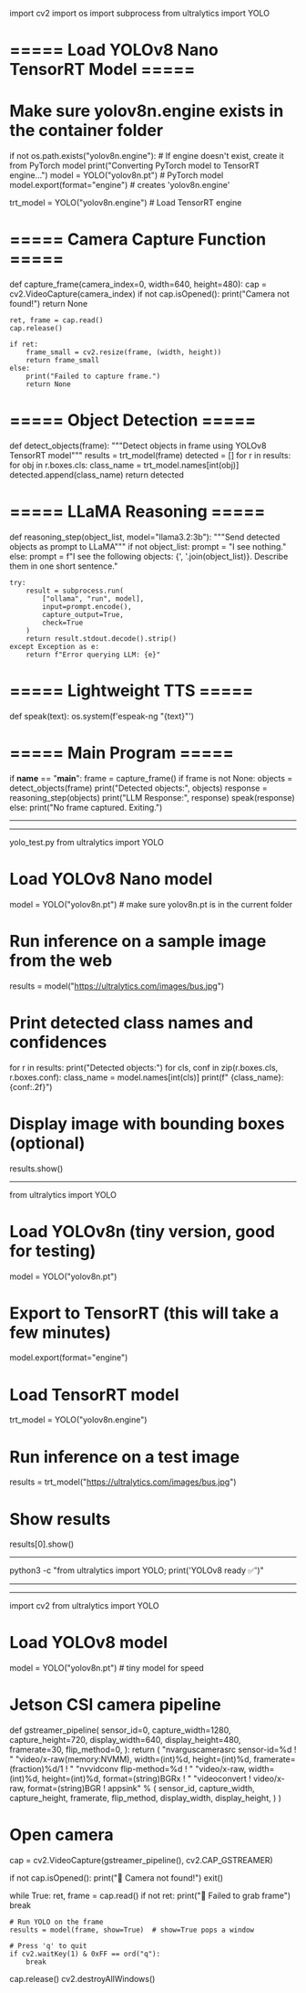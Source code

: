 import cv2
import os
import subprocess
from ultralytics import YOLO

# ===== Load YOLOv8 Nano TensorRT Model =====
# Make sure yolov8n.engine exists in the container folder
if not os.path.exists("yolov8n.engine"):
    # If engine doesn't exist, create it from PyTorch model
    print("Converting PyTorch model to TensorRT engine...")
    model = YOLO("yolov8n.pt")  # PyTorch model
    model.export(format="engine")  # creates 'yolov8n.engine'

trt_model = YOLO("yolov8n.engine")  # Load TensorRT engine

# ===== Camera Capture Function =====
def capture_frame(camera_index=0, width=640, height=480):
    cap = cv2.VideoCapture(camera_index)
    if not cap.isOpened():
        print("Camera not found!")
        return None

    ret, frame = cap.read()
    cap.release()

    if ret:
        frame_small = cv2.resize(frame, (width, height))
        return frame_small
    else:
        print("Failed to capture frame.")
        return None

# ===== Object Detection =====
def detect_objects(frame):
    """Detect objects in frame using YOLOv8 TensorRT model"""
    results = trt_model(frame)
    detected = []
    for r in results:
        for obj in r.boxes.cls:
            class_name = trt_model.names[int(obj)]
            detected.append(class_name)
    return detected

# ===== LLaMA Reasoning =====
def reasoning_step(object_list, model="llama3.2:3b"):
    """Send detected objects as prompt to LLaMA"""
    if not object_list:
        prompt = "I see nothing."
    else:
        prompt = f"I see the following objects: {', '.join(object_list)}. Describe them in one short sentence."

    try:
        result = subprocess.run(
            ["ollama", "run", model],
            input=prompt.encode(),
            capture_output=True,
            check=True
        )
        return result.stdout.decode().strip()
    except Exception as e:
        return f"Error querying LLM: {e}"

# ===== Lightweight TTS =====
def speak(text):
    os.system(f'espeak-ng "{text}"')

# ===== Main Program =====
if __name__ == "__main__":
    frame = capture_frame()
    if frame is not None:
        objects = detect_objects(frame)
        print("Detected objects:", objects)
        response = reasoning_step(objects)
        print("LLM Response:", response)
        speak(response)
    else:
        print("No frame captured. Exiting.")




___________
____________
yolo_test.py
from ultralytics import YOLO

# Load YOLOv8 Nano model
model = YOLO("yolov8n.pt")  # make sure yolov8n.pt is in the current folder

# Run inference on a sample image from the web
results = model("https://ultralytics.com/images/bus.jpg")

# Print detected class names and confidences
for r in results:
    print("Detected objects:")
    for cls, conf in zip(r.boxes.cls, r.boxes.conf):
        class_name = model.names[int(cls)]
        print(f"  {class_name}: {conf:.2f}")

# Display image with bounding boxes (optional)
results.show()

_______________________________________________

from ultralytics import YOLO

# Load YOLOv8n (tiny version, good for testing)
model = YOLO("yolov8n.pt")

# Export to TensorRT (this will take a few minutes)
model.export(format="engine")

# Load TensorRT model
trt_model = YOLO("yolov8n.engine")

# Run inference on a test image
results = trt_model("https://ultralytics.com/images/bus.jpg")

# Show results
results[0].show()

__________________________
python3 -c "from ultralytics import YOLO; print('YOLOv8 ready ✅')"
____________________________________________________________________________________________
_______________________________

import cv2
from ultralytics import YOLO

# Load YOLOv8 model
model = YOLO("yolov8n.pt")  # tiny model for speed

# Jetson CSI camera pipeline
def gstreamer_pipeline(
    sensor_id=0,
    capture_width=1280,
    capture_height=720,
    display_width=640,
    display_height=480,
    framerate=30,
    flip_method=0,
):
    return (
        "nvarguscamerasrc sensor-id=%d ! "
        "video/x-raw(memory:NVMM), width=(int)%d, height=(int)%d, framerate=(fraction)%d/1 ! "
        "nvvidconv flip-method=%d ! "
        "video/x-raw, width=(int)%d, height=(int)%d, format=(string)BGRx ! "
        "videoconvert ! video/x-raw, format=(string)BGR ! appsink"
        % (
            sensor_id,
            capture_width,
            capture_height,
            framerate,
            flip_method,
            display_width,
            display_height,
        )
    )

# Open camera
cap = cv2.VideoCapture(gstreamer_pipeline(), cv2.CAP_GSTREAMER)

if not cap.isOpened():
    print("🚨 Camera not found!")
    exit()

while True:
    ret, frame = cap.read()
    if not ret:
        print("🚨 Failed to grab frame")
        break

    # Run YOLO on the frame
    results = model(frame, show=True)  # show=True pops a window

    # Press 'q' to quit
    if cv2.waitKey(1) & 0xFF == ord("q"):
        break

cap.release()
cv2.destroyAllWindows()
